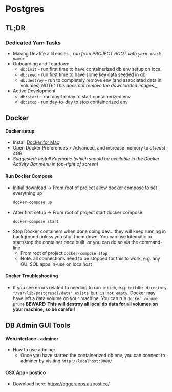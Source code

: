 # Postgres


## TL;DR

### Dedicated Yarn Tasks
  * Making Dev life a lil easier... _run from PROJECT ROOT with `yarn <task name>`_
  * Onboarding and Teardown
    - `db:init` - run first time to have containerized db env setup on local
    - `db:seed` - run first time to have some key data seeded in db
    - `db:destroy` - run to completely remove env (and associated data in volumes) _NOTE: This does not remove the downloaded images.__
  * Active Development
    - `db:start` - run day-to-day to start containerized env
    - `db:stop` - run day-to-day to stop containerized env


## Docker

#### Docker setup
  * Install [Docker for Mac](https://docs.docker.com/docker-for-mac/install/)
  * Open Docker Preferences > Advanced, and increase memory to _at least_ 4GB
  * _Suggested: Install Kitematic (which should be available in the Docker Activity Bar menu in top-right of screen)_

#### Run Docker Compose
  * Initial download -> From root of project allow docker compose to set everything up
    ```bash
    docker-compose up
    ```
  * After first setup -> From root of project start docker compose
    ```bash
    docker-compose start
    ```
  * Stop Docker containers when done doing dev... they will keep running in background unless you shut them down. You can use kitematic to start/stop the container once built, or you can do so via the command-line
    - From root of project `docker-compose stop`
    - Note: all connections need to be stopped for this to work, e.g. any GUI SQL apps in-use on localhost

#### Docker Troubleshooting
  * If you see errors related to needing to run `initdb`, e.g. `initdb: directory "/var/lib/postgresql/data" exists but is not empty`. Docker may have left a data volume on your machine. You can run `docker volume prune` __BEWARE: This will destroy all local db data for all volumes on your machine, so be careful!__


## DB Admin GUI Tools

#### Web interface - adminer
  * How to use adminer
    - Once you have started the containerized db env, you can connect to adminer by visiting `http://localhost:8080/`

#### OSX App - postico
  * Download here: https://eggerapps.at/postico/
